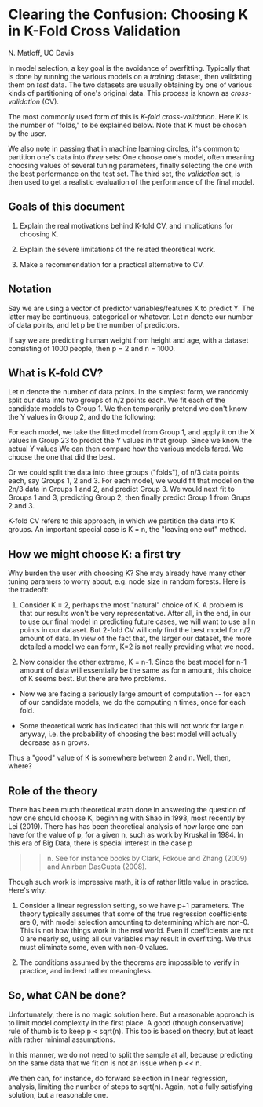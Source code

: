 #  Clearing the Confusion:  Choosing K in K-Fold Cross Validation

N. Matloff, UC Davis

In model selection, a key goal is the avoidance of overfitting.
Typically that is done by running the various models on a *training*
dataset, then validating them on *test* data.  The two datasets are
usually obtaining by one of various kinds of partitioning of one's
original data.  This process is known as *cross-validation* (CV).

The most commonly used form of this is *K-fold cross-validation*.  Here
K is the number of "folds," to be explained below.  Note that K must be
chosen by the user. 

We also note in passing that in machine learning circles, it's common to
partition one's data into *three* sets:  One choose one's model,
often meaning choosing values of several tuning parameters, finally
selecting the one with the best performance on the test set.  The third
set, the *validation* set, is then used to get a realistic evaluation 
of the performance of the final model.

## Goals of this document

1.  Explain the real motivations behind K-fold CV, and implications for
    choosing K.

2.  Explain the severe limitations of the related theoretical work.

3.  Make a recommendation for a practical alternative to CV.

## Notation

Say we are using a vector of predictor variables/features X to predict
Y.  The latter may be continuous, categorical or whatever.  Let n denote
our number of data points, and let p be the number of predictors.

If say we are predicting human weight from height and age, with a
dataset consisting of 1000 people, then p = 2 and n = 1000.

## What is K-fold CV?

Let n denote the number of data points.  In the simplest form, we
randomly split our data into two groups of n/2 points each.  We fit each
of the candidate models to Group 1.  We then temporarily pretend
we don't know the Y values in Group 2, and do the following:

For each model, we take the fitted model from Group 1, and apply it on
the X values in Group 23 to predict the Y values in that group.  Since
we know the actual Y values We can then compare how the various models
fared.  We choose the one that did the best.

Or we could split the data into three groups ("folds"), of n/3 data
points each, say Groups 1, 2 and 3.  For each model, we would fit that
model on the 2n/3 data in Groups 1 and 2, and predict Group 3.  We would
next fit to Groups 1 and 3, predicting Group 2, then finally predict
Group 1 from Grups 2 and 3.

K-fold CV refers to this approach, in which we partition the data into K
groups.  An important special case is K = n, the "leaving one out"
method.

## How we might choose K: a first try

Why burden the user with choosing K?  She may already have many other
tuning paramers to worry about, e.g. node size in random forests.  Here
is the tradeoff:

1.  Consider K = 2, perhaps the most "natural" choice of K.
    A problem is that our results won't be very representative.  After
all, in the end, in our to use our final model in predicting future cases,
we will want to use all n points in our dataset.  But 2-fold CV will
only find the best model for n/2 amount of data.  In view of the fact
that, the larger our dataset, the more detailed a model we can form, K=2
is not really providing what we need.

2.  Now consider the other extreme, K = n-1. Since the best model for
    n-1 amount of data will essentially be the same as for n amount,
this choice of K seems best.  But there are two problems.

- Now we are facing a seriously large amount of computation -- for each
  of our candidate models, we do the computing n times, once for each
fold.

- Some theoretical work has indicated that this will not work for large
  n anyway, i.e. the probability of choosing the best model will
actually decrease as n grows.

Thus a "good" value of K is somewhere between 2 and n.  Well, then,
where?

## Role of the theory

There has been much theoretical math done in answering the question of
how one should choose K, beginning with Shao in 1993, most recently by
Lei (2019).  There has has been theoretical analysis of how large one
can have for the value of p, for a given n, such as work by Kruskal in
1984.  In this era of Big Data, there is special interest in the case p
>> n.  See for instance books by Clark, Fokoue and Zhang (2009) and
Anirban DasGupta (2008).

Though such work is impressive math, it is of rather little value in
practice.  Here's why:

1.  Consider a linear regression setting, so we have p+1 parameters. The
    theory typically assumes that some of the true regression
coefficients are 0, with model selection amounting to determining which
are non-0.  This is not how things work in the real world.  Even if
coefficients are not 0 are nearly so, using all our variables may result
in overfitting.  We thus must eliminate some, even with non-0 values.

2.  The conditions assumed by the theorems are impossible to verify in
    practice, and indeed rather meaningless.

## So, what CAN be done?

Unfortunately, there is no magic solution here.  But a reasonable
approach is to limit model complexity in the first place.  A good
(though conservative) rule of thumb is to keep p < sqrt(n).  This too is
based on theory, but at least with rather minimal assumptions.

In this manner, we do not need to split the sample at all, because
predicting on the same data that we fit on is not an issue when 
p << n.

We then can, for instance, do forward selection in linear regression,
analysis, limiting the number of steps to sqrt(n).  Again, not a fully
satisfying solution, but a reasonable one.

